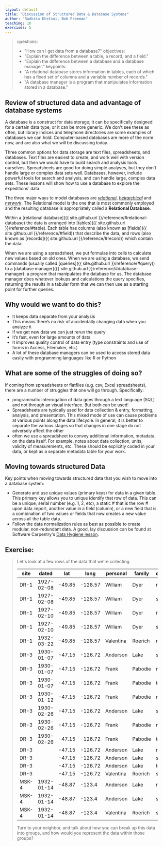 ```yaml
---
layout: default
title: "Discussion of Structured Data & Database Systems"
author: "Radhika Khetani, Bob Freeman"
teaching: 10
exercises: 5
---
```


> questions:
> - "How can I get data from a database?"
> objectives:
> - "Explain the difference between a table, a record, and a field."
> - "Explain the difference between a database and a database manager."
> keypoints:
> - "A relational database stores information in tables, each of which has a fixed set of columns and a variable number of records."
> - "A database manager is a program that manipulates information stored in a database."


## Review of structured data and advantage of database systems

A database is a construct for data storage; it can be specifically designed for a certain data type, or it can be more generic. We don't see these as often, but library indices and telephone directories are some examples of databases we can hold. Computer-based databases are more of the norm now, and are also what we will be discussing today.

Three common options for data storage are text files, spreadsheets, and databases. Text files are easiest to create, and work well with version control, but then we would have to build search and analysis tools ourselves. Spreadsheets are good for doing simple analyses, but they don’t handle large or complex data sets well. Databases, however, include powerful tools for search and analysis, and can handle large, complex data sets. These lessons will show how to use a database to explore the expeditions’ data.

The three major ways to model databases are [*relational*](https://en.wikipedia.org/wiki/Relational_model), [*heirarchical*](https://en.wikipedia.org/wiki/Hierarchical_database_model) and [*network*](https://en.wikipedia.org/wiki/Network_model). The Relational model is the one that is most commonly employed and the resulting database is appropriately called a **Relational Database**.

Within a [relational database]({{ site.github.url }}/reference/#relational-database) the data is arranged into [tables]({{ site.github.url }}/reference/#table). Each table has columns (also known as [fields]({{ site.github.url }}/reference/#field)) that describe the data, and rows (also known as [records]({{ site.github.url }}/reference/#record)) which contain the data.

When we are using a spreadsheet, we put formulas into cells to calculate new values based on old ones. When we are using a database,
we send commands (usually called [queries]({{ site.github.url }}/reference/#query)) to a [database manager]({{ site.github.url }}/reference/#database-manager): a program that manipulates the database for us. The database manager does whatever lookups and calculations the query specifies, returning the results in a tabular form that we can then use as a starting point for further queries.

## Why would we want to do this?

* It keeps data separate from your analysis
* This means there’s no risk of accidentally changing data when you analyze it
* If we get new data we can just rerun the query 
* It’s fast, even for large amounts of data
* It improves quality control of data entry (type constraints and use of forms in Access, Filemaker, etc.) 
* A lot of these database managers can be used to access stored data easily with programming languages like R or Python

## What are some of the struggles of doing so?

If coming from spreadsheets or flatfiles (e.g. csv, Excel spreadsheets), there are a number of struggles that one will go through. Specifically:

* programmatic interrogation of data goes through a text language (SQL) and not through an visual interface. But both can be used!
* Spreadsheets are typically used for data collection & entry, formatting, analysis, and presentation. This mixed mode of use can cause problems at various points along the data lifecycle. In general, it is better to separate the various stages so that changes in one stage do not adversely affect the other
* often we use a spreadsheet to convey additional information, metadata, on the data itself. For example, notes about data collection, units, validity of measurements, etc. These should be explicitly coded in your data, or kept as a separate metadata table for your work.

## Moving towards structured Data

Key points when moving towards structured data that you wish to move into a database system:

- Generate and use unique values (primary keys) for data in a given table. This primary key allows you to unique identify that row of data. This can be a unique, serial number (e.g. 1, 2, etc), a static # that is the row # upon data import, another value in a field (column), or a new field that is a combination of two values or fields that now creates a new value across all the table data.
- Follow the data normalization rules as best as possible to create modular, non-redundant data. A good, lay discussion can be found at Software Carpentry's [Data Hygiene lesson](http://swcarpentry.github.io/sql-novice-survey/08-hygiene/).

## Exercise:

> Let's look at a few rows of the data that we're collecting:
> 
> |site|dated|lat|long|personal|family|quant|reading|
> |---|---|---|---|---|---|---|---|
> |DR-1|1927-02-08|-49.85|-128.57|William|Dyer|rad|9.82|
> |DR-1|1927-02-08|-49.85|-128.57|William|Dyer|sal|0.13|
> |DR-1|1927-02-10|-49.85|-128.57|William|Dyer|rad|7.8|
> |DR-1|1927-02-10|-49.85|-128.57|William|Dyer|sal|0.09|
> |DR-1|1932-03-22|-49.85|-128.57|Valentina|Roerich|rad|11.25|
> |DR-3|1930-01-07|-47.15|-126.72|Anderson|Lake|sal|0.05|
> |DR-3|1930-01-07|-47.15|-126.72|Frank|Pabodie|rad|8.41|
> |DR-3|1930-01-07|-47.15|-126.72|Frank|Pabodie|temp|-21.5|
> |DR-3|1930-01-12|-47.15|-126.72|Frank|Pabodie|rad|7.22|
> |DR-3|1930-02-26|-47.15|-126.72|Anderson|Lake|sal|0.1|
> |DR-3|1930-02-26|-47.15|-126.72|Frank|Pabodie|rad|4.35|
> |DR-3|1930-02-26|-47.15|-126.72|Frank|Pabodie|temp|-18.5|
> |DR-3||-47.15|-126.72|Anderson|Lake|rad|2.19|
> |DR-3||-47.15|-126.72|Anderson|Lake|sal|0.09|
> |DR-3||-47.15|-126.72|Anderson|Lake|temp|-16.0|
> |DR-3||-47.15|-126.72|Valentina|Roerich|sal|41.6|
> |MSK-4|1932-01-14|-48.87|-123.4|Anderson|Lake|rad|1.46|
> |MSK-4|1932-01-14|-48.87|-123.4|Anderson|Lake|sal|0.21|
> |MSK-4|1932-01-14|-48.87|-123.4|Valentina|Roerich|sal|22.5|
> 
> Turn to your neighbor, and talk about how you can break up this data into groups, and how would you represent the data within those groups?
